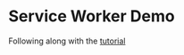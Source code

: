 # Service Worker Demo
Following along with the [tutorial](https://www.youtube.com/watch?v=ksXwaWHCW6k)